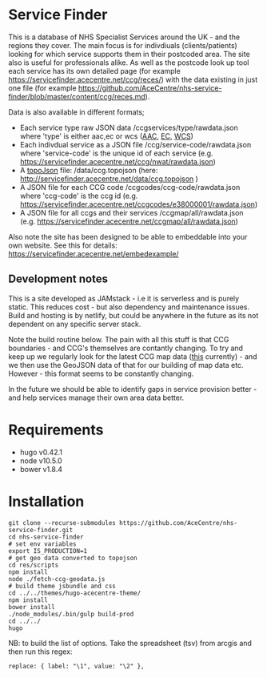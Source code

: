 # Service Finder

This is a database of NHS Specialist Services around the UK - and the regions they cover. The main focus is for indivdiuals (clients/patients) looking for which service supports them in their postcoded area. The site also is useful for professionals alike. As well as the postcode look up tool each service has its own detailed page (for example https://servicefinder.acecentre.net/ccg/reces/) with the data existing in just one file (for example https://github.com/AceCentre/nhs-service-finder/blob/master/content/ccg/reces.md). 

Data is also available in different formats;

- Each service type raw JSON data /ccgservices/type/rawdata.json where 'type' is either aac,ec or wcs ([AAC](https://servicefinder.acecentre.net/ccgservices/aac/rawdata.json), [EC](https://servicefinder.acecentre.net/ccgservices/ec/rawdata.json), [WCS](https://servicefinder.acecentre.net/ccgservices/wcs/rawdata.json))
- Each indivdual service as a JSON file /ccg/service-code/rawdata.json where 'service-code' is the unique id of each service (e.g. https://servicefinder.acecentre.net/ccg/nwat/rawdata.json)
- A [topoJson](https://github.com/topojson/topojson#topojson) file: /data/ccg.topojson (here: http://servicefinder.acecentre.net/data/ccg.topojson )
- A JSON file for each CCG code /ccgcodes/ccg-code/rawdata.json where 'ccg-code' is the ccg id (e.g. https://servicefinder.acecentre.net/ccgcodes/e38000001/rawdata.json)
- A JSON file for all ccgs and their services /ccgmap/all/rawdata.json (e.g. https://servicefinder.acecentre.net/ccgmap/all/rawdata.json)

Also note the site has been designed to be able to embeddable into your own website. See this for details: https://servicefinder.acecentre.net/embedexample/

## Development notes

This is a site developed as JAMstack - i.e it is serverless and is purely static. This reduces cost - but also dependency and maintenance issues. Build and hosting is by netlify, but could be anywhere in the future as its not dependent on any specific server stack. 

Note the build routine below. The pain with all this stuff is that CCG boundaries - and CCG's themselves are contantly changing. To try and keep up we regularly look for the latest CCG map data ([this](https://hub.arcgis.com/datasets/ons::clinical-commissioning-groups-april-2019-names-and-codes-in-england) currently) - and we then use the GeoJSON data of that for our building of map data etc. However - this format seems to be constantly changing. 

In the future we should be able to identify gaps in service provision better - and help services manage their own area data better. 

# Requirements

* hugo v0.42.1
* node v10.5.0
* bower v1.8.4

# Installation

```
git clone --recurse-submodules https://github.com/AceCentre/nhs-service-finder.git
cd nhs-service-finder
# set env variables
export IS_PRODUCTION=1
# get geo data converted to topojson
cd res/scripts
npm install
node ./fetch-ccg-geodata.js
# build theme jsbundle and css
cd ../../themes/hugo-acecentre-theme/
npm install
bower install
./node_modules/.bin/gulp build-prod
cd ../../
hugo
```

NB: to build the list of options. Take the spreadsheet (tsv) from arcgis
and then run this regex: 

```find: ^(E[0-9]{8})\t([a-zA-Z\s(),-]+)$
replace: { label: "\1", value: "\2" }, 
```